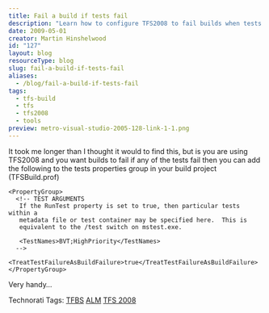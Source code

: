 ```yaml
---
title: Fail a build if tests fail
description: "Learn how to configure TFS2008 to fail builds when tests fail, ensuring quality in your development process. Enhance your build management today!"
date: 2009-05-01
creator: Martin Hinshelwood
id: "127"
layout: blog
resourceType: blog
slug: fail-a-build-if-tests-fail
aliases:
  - /blog/fail-a-build-if-tests-fail
tags:
  - tfs-build
  - tfs
  - tfs2008
  - tools
preview: metro-visual-studio-2005-128-link-1-1.png
---
```


It took me longer than I thought it would to find this, but is you are using TFS2008 and you want builds to fail if any of the tests fail then you can add the following to the tests properties group in your build project (TFSBuild.prof)

```
<PropertyGroup>
  <!-- TEST ARGUMENTS
   If the RunTest property is set to true, then particular tests within a
   metadata file or test container may be specified here.  This is
   equivalent to the /test switch on mstest.exe.

   <TestNames>BVT;HighPriority</TestNames>
  -->
  <TreatTestFailureAsBuildFailure>true</TreatTestFailureAsBuildFailure>
</PropertyGroup>
```

Very handy…

Technorati Tags: [TFBS](http://technorati.com/tags/TFBS) [ALM](http://technorati.com/tags/ALM) [TFS 2008](http://technorati.com/tags/TFS+2008)

